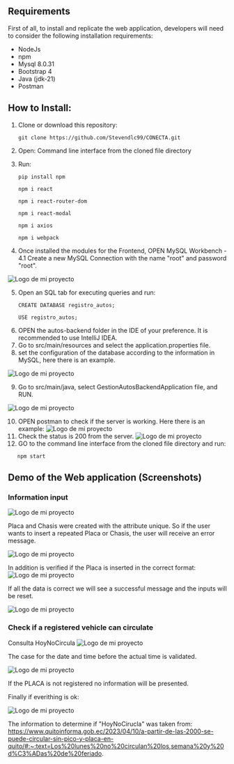## Requirements

First of all, to install and replicate the web application, developers will need to consider the following installation requirements:

- NodeJs
- npm
- Mysql  8.0.31
- Bootstrap 4
- Java (jdk-21)
- Postman 

## How to Install:
1. Clone or download this repository:
     ```
     git clone https://github.com/Stevendlc99/CONECTA.git
     ```

2. Open: Command line interface from the cloned file directory
3. Run:
    ```
    pip install npm
     ```
     ```
    npm i react
     ```
    ```
    npm i react-router-dom
     ```
     ```
    npm i react-modal
     ```
      ```
    npm i axios
     ```
      ```
    npm i webpack
     ```
4. Once installed the modules for the Frontend, OPEN MySQL Workbench -
4.1 Create a new MySQL Connection with the name "root" and password "root".

![Logo de mi proyecto](https://github.com/Stevendlc99/CONECTA/raw/main/Images_Readme/mysql.PNG)

5. Open an SQL tab for executing queries and run:
     ```
    CREATE DATABASE registro_autos;
     ```
      ```
    USE registro_autos;
     ```
6. OPEN the autos-backend folder in the IDE of your preference. It is recommended to use IntelliJ IDEA.
7. Go to src/main/resources and select the application.properties file.
8. set the configuration of the database according to the information in MySQL, here there is an example.

![Logo de mi proyecto](https://github.com/Stevendlc99/CONECTA/raw/main/Images_Readme/properties.PNG)

9. Go to src/main/java, select GestionAutosBackendApplication file, and RUN.

![Logo de mi proyecto](https://github.com/Stevendlc99/CONECTA/raw/main/Images_Readme/run.PNG)

10. OPEN postman to check if the server is working. Here there is an example:
![Logo de mi proyecto](https://github.com/Stevendlc99/CONECTA/raw/main/Images_Readme/postman.PNG)
11. Check the status is 200 from the server.
![Logo de mi proyecto](https://github.com/Stevendlc99/CONECTA/raw/main/Images_Readme/postman2.PNG)
12. GO to the command line interface from the cloned file directory and run:
 ```
    npm start
 ```

## Demo of the Web application (Screenshots)
### Information input
![Logo de mi proyecto](https://github.com/Stevendlc99/CONECTA/raw/main/Images_Readme/input.PNG)

Placa and Chasis were created with the attribute unique. So if the user wants to insert a repeated Placa or Chasis, the user will receive an error message. 

![Logo de mi proyecto](https://github.com/Stevendlc99/CONECTA/raw/main/Images_Readme/placaRepetida.PNG)

In addition is verified if the Placa is inserted in the correct format:
![Logo de mi proyecto](https://github.com/Stevendlc99/CONECTA/raw/main/Images_Readme/placaFormato.PNG)

If all the data is correct we will see a successful message and the inputs will be reset.

![Logo de mi proyecto](https://github.com/Stevendlc99/CONECTA/raw/main/Images_Readme/exito.PNG)

### Check if a registered vehicle can circulate
Consulta HoyNoCircula
![Logo de mi proyecto](https://github.com/Stevendlc99/CONECTA/raw/main/Images_Readme/consulta.PNG)


The case for the date and time before the actual time is validated. 

![Logo de mi proyecto](https://github.com/Stevendlc99/CONECTA/raw/main/Images_Readme/resultadoValidacion.PNG)

If the PLACA is not registered no information will be presented.

Finally if everithing is ok:

![Logo de mi proyecto](https://github.com/Stevendlc99/CONECTA/raw/main/Images_Readme/vehiculoNoCircula.PNG)

The information to determine if "HoyNoCirucla" was taken from: https://www.quitoinforma.gob.ec/2023/04/10/a-partir-de-las-2000-se-puede-circular-sin-pico-y-placa-en-quito/#:~:text=Los%20lunes%20no%20circulan%20los,semana%20y%20d%C3%ADas%20de%20feriado.